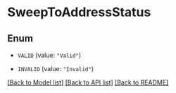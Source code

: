 # SweepToAddressStatus

## Enum


* `VALID` (value: `"Valid"`)

* `INVALID` (value: `"Invalid"`)


[[Back to Model list]](../README.md#documentation-for-models) [[Back to API list]](../README.md#documentation-for-api-endpoints) [[Back to README]](../README.md)


